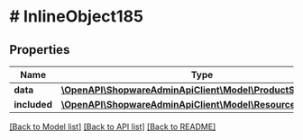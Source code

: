 # # InlineObject185

## Properties

Name | Type | Description | Notes
------------ | ------------- | ------------- | -------------
**data** | [**\OpenAPI\ShopwareAdminApiClient\Model\ProductStreamFilter**](ProductStreamFilter.md) |  | [optional]
**included** | [**\OpenAPI\ShopwareAdminApiClient\Model\Resource[]**](Resource.md) |  | [optional]

[[Back to Model list]](../../README.md#models) [[Back to API list]](../../README.md#endpoints) [[Back to README]](../../README.md)
